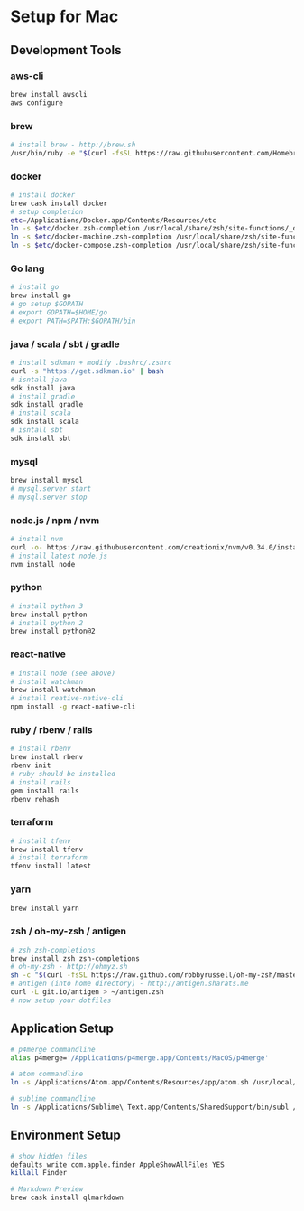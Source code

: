 # Setup for Mac

## Development Tools

### aws-cli
```bash
brew install awscli
aws configure
```

### brew
```bash
# install brew - http://brew.sh
/usr/bin/ruby -e "$(curl -fsSL https://raw.githubusercontent.com/Homebrew/install/master/install)"
```

### docker
```bash
# install docker
brew cask install docker
# setup completion
etc=/Applications/Docker.app/Contents/Resources/etc
ln -s $etc/docker.zsh-completion /usr/local/share/zsh/site-functions/_docker
ln -s $etc/docker-machine.zsh-completion /usr/local/share/zsh/site-functions/_docker-machine
ln -s $etc/docker-compose.zsh-completion /usr/local/share/zsh/site-functions/_docker-compose
```

### Go lang
```bash
# install go
brew install go
# go setup $GOPATH
# export GOPATH=$HOME/go
# export PATH=$PATH:$GOPATH/bin
```

### java / scala / sbt / gradle
```bash
# install sdkman + modify .bashrc/.zshrc
curl -s "https://get.sdkman.io" | bash
# isntall java
sdk install java
# install gradle
sdk install gradle
# install scala
sdk install scala
# isntall sbt
sdk install sbt
```

### mysql
```bash
brew install mysql
# mysql.server start
# mysql.server stop
```

### node.js / npm / nvm
```bash
# install nvm
curl -o- https://raw.githubusercontent.com/creationix/nvm/v0.34.0/install.sh | bash
# install latest node.js
nvm install node
```

### python
```bash
# install python 3
brew install python
# install python 2
brew install python@2
```

### react-native
```bash
# install node (see above)
# install watchman
brew install watchman
# install reative-native-cli
npm install -g react-native-cli
```

### ruby / rbenv / rails
```bash
# install rbenv
brew install rbenv
rbenv init
# ruby should be installed
# install rails
gem install rails
rbenv rehash
```

### terraform
```bash
# install tfenv
brew install tfenv
# install terraform
tfenv install latest
```

### yarn
```bash
brew install yarn
```

### zsh / oh-my-zsh / antigen
```bash
# zsh zsh-completions
brew install zsh zsh-completions
# oh-my-zsh - http://ohmyz.sh
sh -c "$(curl -fsSL https://raw.github.com/robbyrussell/oh-my-zsh/master/tools/install.sh)"
# antigen (into home directory) - http://antigen.sharats.me
curl -L git.io/antigen > ~/antigen.zsh
# now setup your dotfiles
```

## Application Setup
```bash
# p4merge commandline
alias p4merge='/Applications/p4merge.app/Contents/MacOS/p4merge'

# atom commandline
ln -s /Applications/Atom.app/Contents/Resources/app/atom.sh /usr/local/bin/atom

# sublime commandline
ln -s /Applications/Sublime\ Text.app/Contents/SharedSupport/bin/subl /usr/local/bin/subl
```

## Environment Setup
```bash
# show hidden files
defaults write com.apple.finder AppleShowAllFiles YES
killall Finder

# Markdown Preview
brew cask install qlmarkdown
```
